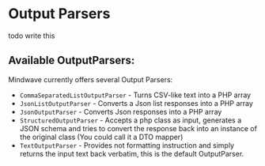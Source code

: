 # Output Parsers

todo write this

## Available OutputParsers:

Mindwave currently offers several Output Parsers:

-   `CommaSeparatedListOutputParser` - Turns CSV-like text into a PHP array
-   `JsonListOutputParser` - Converts a Json list responses into a PHP array
-   `JsonOutputParser` - Converts Json responses into a PHP array
-   `StructuredOutputParser` - Accepts a php class as input, generates a JSON schema and tries to convert the response
    back into an instance of the original class (You could call it a DTO mapper)
-   `TextOutputParser` - Provides not formatting instruction and simply returns the input text back verbatim, this is the
    default OutputParser.
